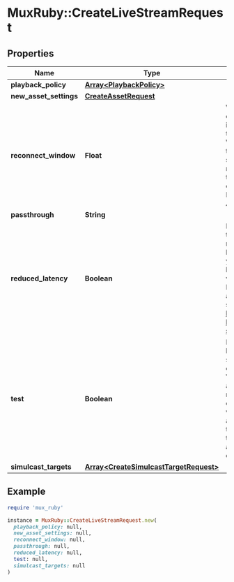 # MuxRuby::CreateLiveStreamRequest

## Properties

| Name | Type | Description | Notes |
| ---- | ---- | ----------- | ----- |
| **playback_policy** | [**Array&lt;PlaybackPolicy&gt;**](PlaybackPolicy.md) |  | [optional] |
| **new_asset_settings** | [**CreateAssetRequest**](CreateAssetRequest.md) |  | [optional] |
| **reconnect_window** | **Float** | When live streaming software disconnects from Mux, either intentionally or due to a drop in the network, the Reconnect Window is the time in seconds that Mux should wait for the streaming software to reconnect before considering the live stream finished and completing the recorded asset. Defaults to 60 seconds on the API if not specified. | [optional] |
| **passthrough** | **String** |  | [optional] |
| **reduced_latency** | **Boolean** | Latency is the time from when the streamer does something in real life to when you see it happen in the player. Set this if you want lower latency for your live stream. Note: Reconnect windows are incompatible with Reduced Latency and will always be set to zero (0) seconds. Read more here: https://mux.com/blog/reduced-latency-for-mux-live-streaming-now-available/ | [optional] |
| **test** | **Boolean** | Marks the live stream as a test live stream when the value is set to true. A test live stream can help evaluate the Mux Video APIs without incurring any cost. There is no limit on number of test live streams created. Test live streams are watermarked with the Mux logo and limited to 5 minutes. The test live stream is disabled after the stream is active for 5 mins and the recorded asset also deleted after 24 hours. | [optional] |
| **simulcast_targets** | [**Array&lt;CreateSimulcastTargetRequest&gt;**](CreateSimulcastTargetRequest.md) |  | [optional] |

## Example

```ruby
require 'mux_ruby'

instance = MuxRuby::CreateLiveStreamRequest.new(
  playback_policy: null,
  new_asset_settings: null,
  reconnect_window: null,
  passthrough: null,
  reduced_latency: null,
  test: null,
  simulcast_targets: null
)
```

